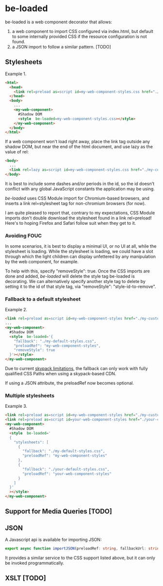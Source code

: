 # be-loaded

be-loaded is a web component decorator that allows:

1) a web component to import CSS configured via index.html, but default to some internally provided CSS if the resource configuration is not found.
2) a JSON import to follow a similar pattern. [TODO]

## Stylesheets

Example 1.


```html
<html>
  <head>
    <link rel=preload as=script id=my-web-component-styles.css href="./my-customized-styles.css" crossorigin=anonymous>
  </head>
  <body>
    ...
    <my-web-component>
      #Shadow DOM
      <style  be-loaded=my-web-component-styles.css></style>
    </my-web-component>
  </body>
</html>
```

If a web component won't load right away, place the link tag outside any shadow DOM, but near the end of the html document, and use lazy as the value of rel:

```html
<body>
  ...
  <link rel=lazy as=script id=my-web-component-styles.css href="./my-customized-styles.css">
</body>
```

It is best to include some dashes and/or periods in the id, so the id doesn't conflict with any global JavaScript constants the application may be using.

*be-loaded* uses CSS Module import for Chromium-based browsers, and inserts a link rel=stylesheet tag for non-chromium browsers (for now).

I am quite pleased to report that, contrary to my expectations, CSS Module imports don't double download the stylesheet found in a link rel=preload!  Here's to hoping Firefox and Safari follow suit when they get to it.

### Avoiding FOUC

In some scenarios, it is best to display a minimal UI, or no UI at all, while the stylesheet is loading.  While the stylesheet is loading, we could have a slot through which the light children can display unfettered by any manipulation by the web component, for example.

To help with this, specify "removeStyle": true.  Once the CSS imports are done and added, *be-loaded* will delete the style tag be-loaded is decorating.  We can alternatively specify another style tag to delete by setting it to the id of that style tag, via "removeStyle": "style-id-to-remove".



### Fallback to a default stylesheet

Example 2. 

```html
<link rel=preload as=script id=my-web-component-styles href="./my-customized-styles.css">
...
<my-web-component>
  #Shadow DOM
  <style  be-loaded='{
    "fallback": "./my-default-styles.css",
    "preloadRef": "my-web-component-styles",
    "removeStyle": true
  }'></style>
</my-web-component>
```

Due to current [skypack limitations](https://github.com/skypackjs/skypack-cdn/issues/107), the fallback can only work with fully qualified CSS Paths when using a skypack-based CDN.
 
If using a JSON attribute, the preloadRef now becomes optional.

### Multiple stylesheets

Example 3. 

```html
<link rel=preload as=script id=my-web-component-styles href="./my-customized-styles.css">
<link rel=preload as=script id=your-web-component-styles href="./your-customized-styles.css">
<my-web-component>
  #Shadow DOM
  <style  be-loaded='
  {
    "stylesheets": [
      {
        "fallback": "./my-default-styles.css",
        "preloadRef": "my-web-component-styles"
      },
      {
        "fallback": "./your-default-styles.css",
        "preloadRef": "your-web-component-styles"
      }
    ]
  }'
  ></style>
</my-web-component>
```





## Support for Media Queries [TODO]

## JSON

A Javascript api is available for importing JSON:

```TypeScript
export async function importJSON(preloadRef: string, fallbackUrl: string): Promise<any>
```

It provides a similar service to the CSS support listed above, but it can only be invoked programmatically.

## XSLT [TODO]





